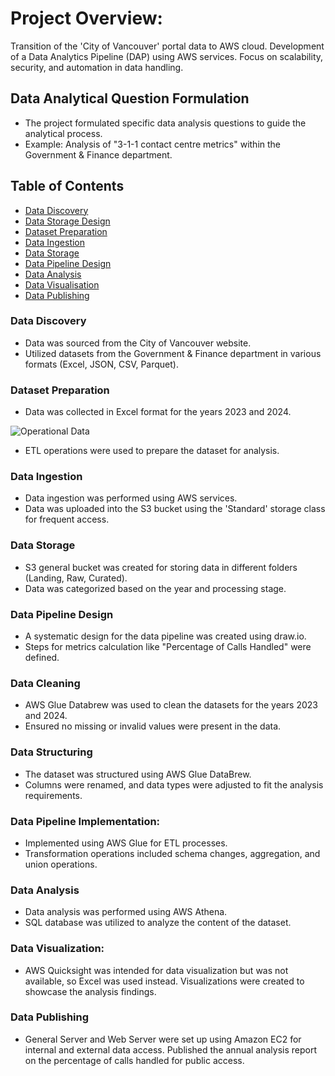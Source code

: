 # Project Overview: 
Transition of the 'City of Vancouver' portal data to AWS cloud.
Development of a Data Analytics Pipeline (DAP) using AWS services.
Focus on scalability, security, and automation in data handling.

## Data Analytical Question Formulation
 - The project formulated specific data analysis questions to guide the analytical process.
 - Example: Analysis of "3-1-1 contact centre metrics" within the Government & Finance department.

## Table of Contents
 - [Data Discovery](#data-discovery)
 - [Data Storage Design](#data-storage-design)
 - [Dataset Preparation](#dataset-preparation)
 - [Data Ingestion](#data-ingestion)
 - [Data Storage](#data-storage)
 - [Data Pipeline Design](#data-pipeline-design)
 - [Data Analysis](#data-analysis)
 - [Data Visualisation](#data-visualisation)
 - [Data Publishing](#data-publishing) 
   
### Data Discovery
 - Data was sourced from the City of Vancouver website.
 - Utilized datasets from the Government & Finance department in various formats (Excel, JSON, CSV, Parquet).

### Dataset Preparation
 - Data was collected in Excel format for the years 2023 and 2024.
   
  ![Operational Data](https://github.com/VivekCodeCrafter/AWS-Cloud-Project/blob/d616dafead405bcac2530afaa6d3f99090684b99/Images/image.png)
  
 - ETL operations were used to prepare the dataset for analysis.

### Data Ingestion
 - Data ingestion was performed using AWS services.
 - Data was uploaded into the S3 bucket using the 'Standard' storage class for frequent access.

### Data Storage
 - S3 general bucket was created for storing data in different folders (Landing, Raw, Curated).
 - Data was categorized based on the year and processing stage.

### Data Pipeline Design
 - A systematic design for the data pipeline was created using draw.io.
 - Steps for metrics calculation like "Percentage of Calls Handled" were defined.

### Data Cleaning
 - AWS Glue Databrew was used to clean the datasets for the years 2023 and 2024.
 - Ensured no missing or invalid values were present in the data.

### Data Structuring
 - The dataset was structured using AWS Glue DataBrew.
 - Columns were renamed, and data types were adjusted to fit the analysis requirements.

### Data Pipeline Implementation:
 - Implemented using AWS Glue for ETL processes.
 - Transformation operations included schema changes, aggregation, and union operations.

### Data Analysis
 - Data analysis was performed using AWS Athena.
 - SQL database was utilized to analyze the content of the dataset.

### Data Visualization:
 - AWS Quicksight was intended for data visualization but was not available, so Excel was used instead.
Visualizations were created to showcase the analysis findings.

### Data Publishing
 - General Server and Web Server were set up using Amazon EC2 for internal and external data access.
Published the annual analysis report on the percentage of calls handled for public access.
